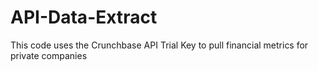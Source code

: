 # API-Data-Extract
This code uses the Crunchbase API Trial Key to pull financial metrics for private companies
